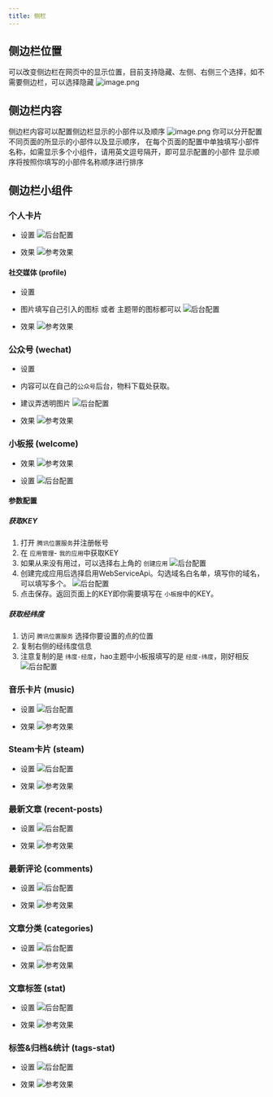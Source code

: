 ```yaml
---
title: 侧栏
---
```


## 侧边栏位置
可以改变侧边栏在网页中的显示位置，目前支持隐藏、左侧、右侧三个选择，如不需要侧边栏，可以选择隐藏
![image.png](/img/cl/1691660562937-9028d310-6a75-4eeb-9cc8-cf6ca425a5f0.png)
## 侧边栏内容
侧边栏内容可以配置侧边栏显示的小部件以及顺序
![image.png](/img/cl/1691660573664-61b4834f-ba12-4d09-8d77-178bc08e0d48.png)
你可以分开配置不同页面的所显示的小部件以及显示顺序，
在每个页面的配置中单独填写小部件名称，如需显示多个小组件，请用英文逗号隔开，即可显示配置的小部件
显示顺序将按照你填写的小部件名称顺序进行排序
## 侧边栏小组件

### 个人卡片

* 设置
![后台配置](/img/cl/Snipaste_2023-10-14_19-19-49.png "后台配置")

* 效果
![参考效果](/img/cl/Snipaste_2023-10-14_19-21-08.png "参考效果")

#### 社交媒体 (profile)

* 设置 
* 图片填写自己引入的图标 或者 主题带的图标都可以
![后台配置](/img/cl/Snipaste_2023-10-14_19-21-50.png "后台配置")

* 效果
![参考效果](/img/cl/Snipaste_2023-10-14_19-23-10.png "参考效果")

### 公众号 (wechat)

* 设置
* 内容可以在自己的`公众号`后台，物料下载处获取。
* 建议弄透明图片
![后台配置](/img/cl/Snipaste_2023-10-14_19-24-51.png "后台配置")

* 效果
![参考效果](/img/cl/Snipaste_2023-10-14_19-27-22.png "参考效果")

### 小板报 (welcome)

* 效果
![参考效果](/img/cl/xbb.png "参考效果")

* 设置
![后台配置](/img/cl/xbb1.png "后台配置")

#### 参数配置
##### 获取KEY
1. 打开 `腾讯位置服务`并注册帐号
2. 在 `应用管理`- `我的应用`中获取KEY
3. 如果从来没有用过，可以选择右上角的 `创建应用`
![后台配置](/img/cl/4165464.png "后台配置")
4. 创建完成应用后选择启用WebServiceApi。勾选域名白名单，填写你的域名，可以填写多个。
![后台配置](/img/cl/456464f.png "后台配置")
5. 点击保存。返回页面上的KEY即你需要填写在 `小板报`中的KEY。

##### 获取经纬度
1. 访问 `腾讯位置服务` 选择你要设置的点的位置
2. 复制右侧的经纬度信息
3.  注意复制的是 `纬度-经度`，hao主题中小板报填写的是 `经度-纬度`，刚好相反
![后台配置](/img/cl/145494.png "后台配置")

### 音乐卡片 (music)

* 设置
![后台配置](/img/cl/Snipaste_2023-10-14_19-46-32.png "后台配置")

* 效果
![参考效果](/img/cl/Snipaste_2023-10-14_19-49-09.png "参考效果")

### Steam卡片 (steam)

* 设置
![后台配置](/img/cl/Snipaste_2023-10-14_19-46-54.png "后台配置")

* 效果
![参考效果](/img/cl/Snipaste_2023-10-14_19-49-28.png "参考效果")

### 最新文章 (recent-posts)

* 设置
![后台配置](/img/cl/Snipaste_2023-10-14_19-47-11.png "后台配置")

* 效果
![参考效果](/img/cl/Snipaste_2023-10-14_19-49-47.png "参考效果")

### 最新评论 (comments)

* 设置
![后台配置](/img/cl/Snipaste_2023-10-14_19-47-24.png "后台配置")

* 效果
![参考效果](/img/cl/Snipaste_2023-10-14_19-50-11.png "参考效果")

### 文章分类 (categories)

* 设置
![后台配置](/img/cl/Snipaste_2023-10-14_19-47-44.png "后台配置")

* 效果
![参考效果](/img/cl/Snipaste_2023-10-14_19-51-13.png "参考效果")


### 文章标签 (stat)

* 设置
![后台配置](/img/cl/Snipaste_2023-10-14_19-47-57.png "后台配置")

* 效果
![参考效果](/img/cl/Snipaste_2023-10-14_19-51-24.png "参考效果")


### 标签&归档&统计 (tags-stat)

* 设置
![后台配置](/img/cl/Snipaste_2023-10-14_19-48-49.png "后台配置")

* 效果
![参考效果](/img/cl/Snipaste_2023-10-14_19-51-52.png "参考效果")









